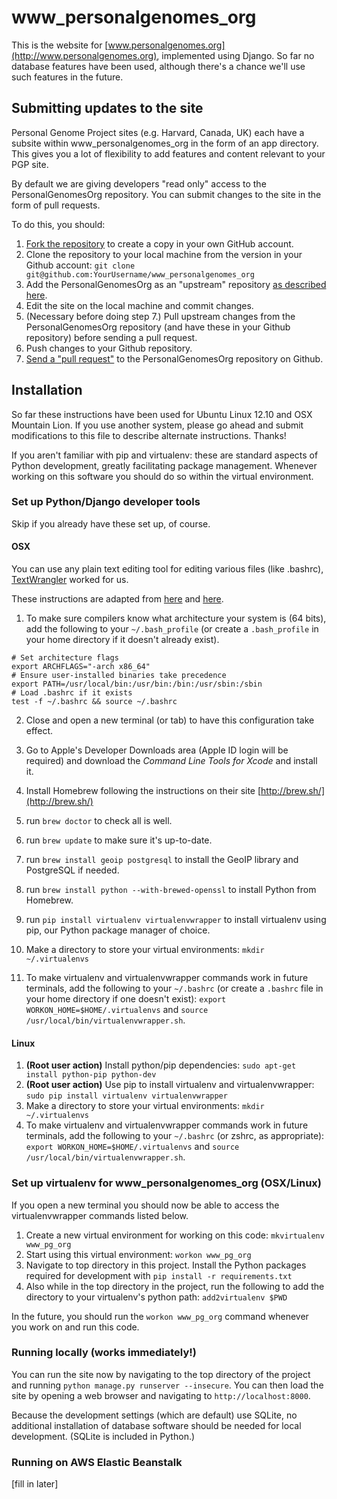 www_personalgenomes_org
=======================

This is the website for [www.personalgenomes.org](http://www.personalgenomes.org), implemented using Django.
So far no database features have been used, although there's a chance we'll use such features in the future.

Submitting updates to the site
------------------------------
Personal Genome Project sites (e.g. Harvard, Canada, UK) each have a subsite within www_personalgenomes_org in the form of an app directory. This gives you a lot of flexibility to add features and content relevant to your PGP site.

By default we are giving developers "read only" access to the PersonalGenomesOrg repository. You can submit changes to the site in the form of pull requests.

To do this, you should:

1. [Fork the repository](https://help.github.com/articles/fork-a-repo) to create a copy in your own GitHub account.
2. Clone the repository to your local machine from the version in your Github account: `git clone git@github.com:YourUsername/www_personalgenomes_org`
3. Add the PersonalGenomesOrg as an "upstream" repository [as described here](https://help.github.com/articles/fork-a-repo).
4. Edit the site on the local machine and commit changes.
5. (Necessary before doing step 7.) Pull upstream changes from the PersonalGenomesOrg repository (and have these in your Github repository) before sending a pull request.
6. Push changes to your Github repository.
7. [Send a "pull request"](https://help.github.com/articles/creating-a-pull-request) to the PersonalGenomesOrg repository on Github.

Installation
------------
So far these instructions have been used for Ubuntu Linux 12.10 and OSX Mountain Lion. If you use
another system, please go ahead and submit modifications to this file to describe alternate
instructions. Thanks!

If you aren't familiar with pip and virtualenv: these are standard aspects of Python development,
greatly facilitating package management. Whenever working on this software you should do so within
the virtual environment.

### Set up Python/Django developer tools ###

Skip if you already have these set up, of course.

#### OSX ###

You can use any plain text editing tool for editing various files (like .bashrc), [TextWrangler](http://www.barebones.com/products/textwrangler/) worked for us.

These instructions are adapted from [here](http://hackercodex.com/guide/mac-osx-mountain-lion-10.8-configuration/) and [here](http://hackercodex.com/guide/python-virtualenv-on-mac-osx-mountain-lion-10.8/).

1. To make sure compilers know what architecture your system is (64 bits), add the following to your `~/.bash_profile` (or create a `.bash_profile` in your home directory if it doesn't already exist).

```
# Set architecture flags
export ARCHFLAGS="-arch x86_64"
# Ensure user-installed binaries take precedence
export PATH=/usr/local/bin:/usr/bin:/bin:/usr/sbin:/sbin
# Load .bashrc if it exists
test -f ~/.bashrc && source ~/.bashrc
```

2. Close and open a new terminal (or tab) to have this configuration take effect.

3. Go to Apple's Developer Downloads area (Apple ID login will be required) and download the *Command Line Tools for Xcode* and install it.
4. Install Homebrew following the instructions on their site [http://brew.sh/](http://brew.sh/)
5. run `brew doctor` to check all is well.
6. run `brew update` to make sure it's up-to-date.
7. run `brew install geoip postgresql` to install the GeoIP library and PostgreSQL if needed.
8. run `brew install python --with-brewed-openssl` to install Python from Homebrew.
9. run `pip install virtualenv virtualenvwrapper` to install virtualenv using pip, our Python package manager of choice.
10. Make a directory to store your virtual environments: `mkdir ~/.virtualenvs`
11. To make virtualenv and virtualenvwrapper commands work in future terminals, add the following
to your `~/.bashrc` (or create a `.bashrc` file in your home directory if one doesn't exist):
`export WORKON_HOME=$HOME/.virtualenvs` and
`source /usr/local/bin/virtualenvwrapper.sh`.

#### Linux ####

1. **(Root user action)** Install python/pip dependencies: `sudo apt-get install python-pip python-dev`
2. **(Root user action)** Use pip to install virtualenv and virtualenvwrapper: `sudo pip install virtualenv virtualenvwrapper`
3. Make a directory to store your virtual environments: `mkdir ~/.virtualenvs`
4. To make virtualenv and virtualenvwrapper commands work in future terminals, add the 
following to your `~/.bashrc` (or zshrc, as appropriate): 
`export WORKON_HOME=$HOME/.virtualenvs` and
`source /usr/local/bin/virtualenvwrapper.sh`.

### Set up virtualenv for www_personalgenomes_org (OSX/Linux) ###

If you open a new terminal you should now be able to access the virtualenvwrapper commands listed below.

1. Create a new virtual environment for working on this code: `mkvirtualenv www_pg_org`
2. Start using this virtual environment: `workon www_pg_org`
3. Navigate to top directory in this project. Install the Python packages required for development with 
`pip install -r requirements.txt`
4. Also while in the top directory in the project, run the following to add the directory to your
virtualenv's python path: `add2virtualenv $PWD`

In the future, you should run the `workon www_pg_org` command whenever you work on and run this code.

### Running locally (works immediately!) ###

You can run the site now by navigating to the top directory of the project and running
`python manage.py runserver --insecure`. You can then load the site by opening a web browser and
navigating to `http://localhost:8000`.

Because the development settings (which are default) use SQLite, no additional installation of
database software should be needed for local development. (SQLite is included in Python.)

### Running on AWS Elastic Beanstalk ###

[fill in later]
